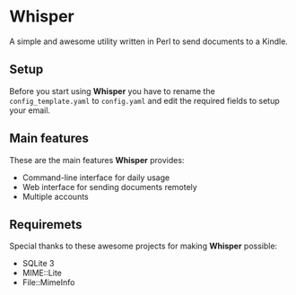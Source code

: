 # Whisper

A simple and awesome utility written in Perl to send documents to a Kindle.


## Setup

Before you start using **Whisper** you have to rename the `config_template.yaml` to `config.yaml` and edit the required fields to setup your email.


## Main features

These are the main features **Whisper** provides:

  - Command-line interface for daily usage
  - Web interface for sending documents remotely
  - Multiple accounts

## Requiremets

Special thanks to these awesome projects for making **Whisper** possible:

  - SQLite 3
  - MIME::Lite
  - File::MimeInfo
